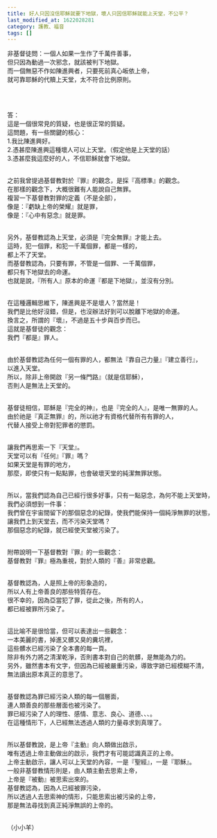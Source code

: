 ```yaml
---
title: 好人只因沒信耶穌就要下地獄，壞人只因信耶穌就能上天堂，不公平？
last_modified_at: 1622028281
category: 護教、福音
tags: []
---
```


<p>非基督徒問：一個人如果一生作了千萬件善事，<br/>
但只因為動過一次邪念，就該被判下地獄。<br/>
而一個無惡不作如陳進興者，只要死前真心皈依上帝，<br/>
就可靠耶穌的代贖上天堂，太不符合比例原則。</p>
<p> </p>
<p><br/>
答：<br/>
這是一個很常見的質疑，也是很正常的質疑。<br/>
這問題，有一些關鍵的核心：<br/>
1.我比陳進興好。<br/>
2.憑甚麼陳進興這種壞人可以上天堂。（假定他是上天堂的話）<br/>
3.憑甚麼我這麼好的人，不信耶穌就會下地獄。</p>
<p><br/>
之前我曾提過基督教對於『罪』的觀念，是採『高標準』的觀念。<br/>
在那樣的觀念下，大概很難有人能說自己無罪。<br/>
複習一下基督教對罪的定義（不是全部），<br/>
像是：『虧缺上帝的榮耀』就是罪，<br/>
像是：『心中有惡念』就是罪。</p>
<p><br/>
另外，基督教認為上天堂，必須是『完全無罪』才能上去。<br/>
這時，犯一個罪，和犯一千萬個罪，都是一樣的，<br/>
都上不了天堂。<br/>
而基督教認為，只要有罪，不管是一個罪、一千萬個罪，<br/>
都只有下地獄去的命運。<br/>
也就是說，『所有人』原本的命運『都是下地獄』，並沒有分別。</p>
<p><br/>
在這種邏輯思維下，陳進興是不是壞人？當然是！<br/>
我們是比他好沒錯，但是，也沒辦法好到可以脫離下地獄的命運。<br/>
換言之，所謂的『壞』，不過是五十步與百步而已。<br/>
這就是基督徒的觀念：<br/>
我們『都是』罪人。</p>
<p><br/>
由於基督教認為任何一個有罪的人，都無法『靠自己力量』『建立善行』，<br/>
以進入天堂。<br/>
所以，除非上帝開啟『另一條門路』（就是信耶穌），<br/>
否則人是無法上天堂的。</p>
<p><br/>
基督徒相信，耶穌是『完全的神』，也是『完全的人』，是唯一無罪的人。<br/>
由於祂是『真正無罪』的，所以祂才有資格代替所有有罪的人，<br/>
代替人接受上帝對犯罪者的懲罰。</p>
<p><br/>
讓我們再思索一下『天堂』。<br/>
天堂可以有『任何』『罪』嗎？<br/>
如果天堂是有罪的地方，<br/>
那麼，即使只有一點點罪，也會破壞天堂的純潔無罪狀態。</p>
<p><br/>
所以，當我們認為自己已經行很多好事，只有一點惡念，為何不能上天堂時，<br/>
我們必須想到一件事：<br/>
我們曾在宇宙間留下的那個惡念的紀錄，使我們能保持一個純淨無罪的狀態，<br/>
讓我們上到天堂去，而不污染天堂嗎？<br/>
那個惡念的紀錄，就已經使天堂被污染了。</p>
<p><br/>
附帶說明一下基督教對『罪』的一些觀念：<br/>
基督教對『罪』極為重視，對於人類的『善』非常悲觀。</p>
<p><br/>
基督教認為，人是照上帝的形象造的，<br/>
所以人有上帝善良的那些特質存在。<br/>
很不幸的，因為亞當犯了罪，從此之後，所有的人，<br/>
都已經被罪所污染了。</p>
<p><br/>
這比喻不是很恰當，但可以表達出一些觀念：<br/>
一本美麗的書，掉進又髒又臭的糞坑裡，<br/>
這些髒水已經污染了全本書的每一頁。<br/>
除非有外力將之清潔乾淨，否則書本對自己的骯髒，是無能為力的。<br/>
另外，雖然書本有文字，但因為已經被嚴重污染，導致字跡已經模糊不清，<br/>
無法讀出原本真正的意思了。</p>
<p><br/>
基督教認為罪已經污染人類的每一個層面，<br/>
連人類善良的那些層面也被污染了。<br/>
罪已經污染了人的理性、感情、意志、良心、道德、、、。<br/>
在這種情形下，人已經無法透過人類的力量尋求到真理了。</p>
<p><br/>
所以基督教說，是上帝『主動』向人類做出啟示，<br/>
唯有透過上帝主動做出的啟示，我們才有可能認識真正的上帝。<br/>
上帝主動啟示，讓人可以上天堂的內容，一是『聖經』，一是『耶穌』。<br/>
一般非基督教情形則是，由人類主動去思索上帝，<br/>
上帝是『被動』被思索出來的。<br/>
基督教認為，因為人已經被罪污染，<br/>
所以透過人去思索神的情形，只能思索出被污染的上帝，<br/>
那是無法尋找到真正純淨無誤的上帝的。</p>
<p><br/>
（小小羊）</p>
<p><br/>
<br/>
 </p>
